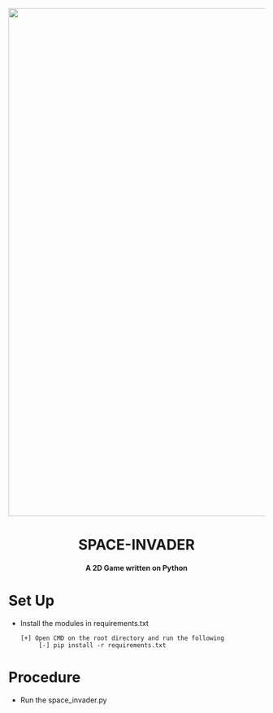 <p align="center"><a href="https://akkupy.github.io"><img src="https://www.mediafire.com/convkey/53c9/vomryvf8cnxv9umzg.jpg" width="1000"></a></p> 
<h1 align="center"><b>SPACE-INVADER </b></h1>
<h4 align="center">A 2D Game written on Python</h4>


# Set Up

* Install the modules in requirements.txt
   ```
   [+] Open CMD on the root directory and run the following
        [-] pip install -r requirements.txt
    ```

# Procedure

* Run the space_invader.py






